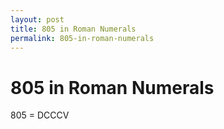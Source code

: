 ```yaml
---
layout: post
title: 805 in Roman Numerals
permalink: 805-in-roman-numerals
---
```


# 805 in Roman Numerals

805 = DCCCV
